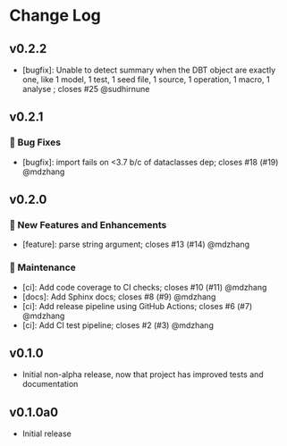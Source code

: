 # Change Log

## v0.2.2

- [bugfix]: Unable to detect summary when the DBT object are exactly one, like 1 model, 1 test, 1 seed file, 1 source, 1 operation, 1 macro, 1 analyse ; closes #25 @sudhirnune

## v0.2.1

### 🐛 Bug Fixes

- [bugfix]: import fails on <3.7 b/c of dataclasses dep; closes #18 (#19) @mdzhang

## v0.2.0

### 🚀 New Features and Enhancements

- [feature]: parse string argument; closes #13 (#14) @mdzhang

### 🔨 Maintenance

- [ci]: Add code coverage to CI checks; closes #10 (#11) @mdzhang
- [docs]: Add Sphinx docs; closes #8 (#9) @mdzhang
- [ci]: Add release pipeline using GitHub Actions; closes #6 (#7) @mdzhang
- [ci]: Add CI test pipeline; closes #2 (#3) @mdzhang

## v0.1.0

* Initial non-alpha release, now that project has improved tests and
documentation

## v0.1.0a0

* Initial release
